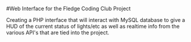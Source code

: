 #Web Interface for the Fledge Coding Club Project

Creating a PHP interface that will interact with MySQL database to give a HUD of the current status of lights/etc as well as realtime info from the various API's that are tied into the project.